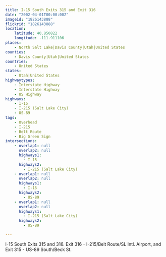 ```yaml
---
title: I-15 South Exits 315 and Exit 316
date: "2002-04-01T00:00:00Z"
imageid: "1826143888"
flickrid: "1826143888"
location:
    latitude: 40.850822
    longitude: -111.911106
places:
    - North Salt Lake|Davis County|Utah|United States
counties:
    - Davis County|Utah|United States
countries:
    - United States
states:
    - Utah|United States
highwaytypes:
    - Interstate Highway
    - Interstate Highway
    - US Highway
highways:
    - I-15
    - I-215 (Salt Lake City)
    - US-89
tags:
    - Overhead
    - I-215
    - Belt Route
    - Big Green Sign
intersections:
    - overlap1: null
      overlap2: null
      highways1:
        - I-15
      highways2:
        - I-215 (Salt Lake City)
    - overlap1: null
      overlap2: null
      highways1:
        - I-15
      highways2:
        - US-89
    - overlap1: null
      overlap2: null
      highways1:
        - I-215 (Salt Lake City)
      highways2:
        - US-89

---
```

I-15 South Exits 315 and 316.  Exit 316 - I-215/Belt Route/SL Intl. Airport, and Exit 315 - US-89 South/Beck St.